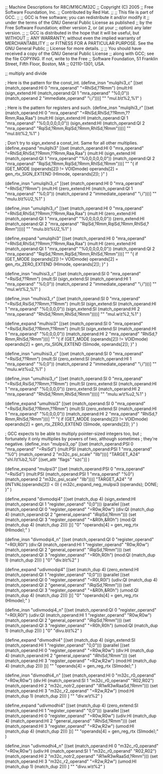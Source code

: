 ;; Machine Descriptions for R8C/M16C/M32C
;; Copyright (C) 2005
;; Free Software Foundation, Inc.
;; Contributed by Red Hat.
;;
;; This file is part of GCC.
;;
;; GCC is free software; you can redistribute it and/or modify it
;; under the terms of the GNU General Public License as published
;; by the Free Software Foundation; either version 2, or (at your
;; option) any later version.
;;
;; GCC is distributed in the hope that it will be useful, but WITHOUT
;; ANY WARRANTY; without even the implied warranty of MERCHANTABILITY
;; or FITNESS FOR A PARTICULAR PURPOSE.  See the GNU General Public
;; License for more details.
;;
;; You should have received a copy of the GNU General Public License
;; along with GCC; see the file COPYING.  If not, write to the Free
;; Software Foundation, 51 Franklin Street, Fifth Floor, Boston, MA
;; 02110-1301, USA.

;; multiply and divide

; Here is the pattern for the const_int.
(define_insn "mulqihi3_c"
  [(set (match_operand:HI 0 "mra_operand" "=RhiSd,??Rmm")
        (mult:HI (sign_extend:HI (match_operand:QI 1 "mra_operand" "%0,0"))
                 (match_operand 2 "immediate_operand" "i,i")))]
  ""
  "mul.b\t%2,%1"
)

; Here is the pattern for registers and such.
(define_insn "mulqihi3_r"
  [(set (match_operand:HI 0 "mra_operand" "=RhiSd,RhiSd,??Rmm,??Rmm,Raa,Raa")
        (mult:HI (sign_extend:HI (match_operand:QI 1 "mra_operand" "%0,0,0,0,0,0"))
                 (sign_extend:HI (match_operand:QI 2 "mra_operand" "RqiSd,?Rmm,RqiSd,?Rmm,RhlSd,?Rmm"))))]
  ""
  "mul.b\t%2,%1"
)

; Don't try to sign_extend a const_int.  Same for all other multiplies.
(define_expand "mulqihi3"
  [(set (match_operand:HI 0 "mra_operand" "=RhiSd,RhiSd,??Rmm,??Rmm,Raa,Raa")
        (mult:HI (sign_extend:HI (match_operand:QI 1 "mra_operand" "%0,0,0,0,0,0"))
                 (match_operand:QI 2 "mra_operand" "RqiSd,?Rmm,RqiSd,?Rmm,RhlSd,?Rmm")))]
  ""
  "{ if (GET_MODE (operands[2]) != VOIDmode)
      operands[2] = gen_rtx_SIGN_EXTEND (HImode, operands[2]); }"
)

(define_insn "umulqihi3_c"
  [(set (match_operand:HI 0 "mra_operand" "=RhiSd,??Rmm")
        (mult:HI (zero_extend:HI (match_operand:QI 1 "mra_operand" "%0,0"))
                 (match_operand 2 "immediate_operand" "i,i")))]
  ""
  "mulu.b\t%U2,%1"
)

(define_insn "umulqihi3_r"
  [(set (match_operand:HI 0 "mra_operand" "=RhiSd,RhiSd,??Rmm,??Rmm,Raa,Raa")
        (mult:HI (zero_extend:HI (match_operand:QI 1 "mra_operand" "%0,0,0,0,0,0"))
                 (zero_extend:HI (match_operand:QI 2 "mra_operand" "RqiSd,?Rmm,RqiSd,?Rmm,RhlSd,?Rmm"))))]
  ""
  "mulu.b\t%U2,%1"
)

(define_expand "umulqihi3"
  [(set (match_operand:HI 0 "mra_operand" "=RhiSd,RhiSd,??Rmm,??Rmm,Raa,Raa")
        (mult:HI (zero_extend:HI (match_operand:QI 1 "mra_operand" "%0,0,0,0,0,0"))
                 (match_operand:QI 2 "mra_operand" "RqiSd,?Rmm,RqiSd,?Rmm,RhlSd,?Rmm")))]
  ""
  "{ if (GET_MODE (operands[2]) != VOIDmode)
      operands[2] = gen_rtx_ZERO_EXTEND (HImode, operands[2]); }"
)

(define_insn "mulhisi3_c"
  [(set (match_operand:SI 0 "mra_operand" "=RsiSd,??Rmm")
        (mult:SI (sign_extend:SI (match_operand:HI 1 "mra_operand" "%0,0"))
                 (match_operand 2 "immediate_operand" "i,i")))]
  ""
  "mul.w\t%2,%1"
)

(define_insn "mulhisi3_r"
  [(set (match_operand:SI 0 "mra_operand" "=RsiSd,RsiSd,??Rmm,??Rmm")
        (mult:SI (sign_extend:SI (match_operand:HI 1 "mra_operand" "%0,0,0,0"))
                 (sign_extend:SI (match_operand:HI 2 "mra_operand" "RhiSd,?Rmm,RhiSd,?Rmm"))))]
  ""
  "mul.w\t%2,%1"
)

(define_expand "mulhisi3"
  [(set (match_operand:SI 0 "mra_operand" "=RsiSd,RsiSd,??Rmm,??Rmm")
        (mult:SI (sign_extend:SI (match_operand:HI 1 "mra_operand" "%0,0,0,0"))
                 (match_operand:HI 2 "mra_operand" "RhiSd,?Rmm,RhiSd,?Rmm")))]
  ""
  "{ if (GET_MODE (operands[2]) != VOIDmode)
      operands[2] = gen_rtx_SIGN_EXTEND (SImode, operands[2]); }"
)

(define_insn "umulhisi3_c"
  [(set (match_operand:SI 0 "mra_operand" "=RsiSd,??Rmm")
        (mult:SI (zero_extend:SI (match_operand:HI 1 "mra_operand" "%0,0"))
                 (match_operand 2 "immediate_operand" "i,i")))]
  ""
  "mulu.w\t%u2,%1"
)

(define_insn "umulhisi3_r"
  [(set (match_operand:SI 0 "mra_operand" "=RsiSd,RsiSd,??Rmm,??Rmm")
        (mult:SI (zero_extend:SI (match_operand:HI 1 "mra_operand" "%0,0,0,0"))
                 (zero_extend:SI (match_operand:HI 2 "mra_operand" "RhiSd,?Rmm,RhiSd,?Rmm"))))]
  ""
  "mulu.w\t%u2,%1"
)

(define_expand "umulhisi3"
  [(set (match_operand:SI 0 "mra_operand" "=RsiSd,RsiSd,??Rmm,??Rmm")
        (mult:SI (zero_extend:SI (match_operand:HI 1 "mra_operand" "%0,0,0,0"))
                 (match_operand:HI 2 "mra_operand" "RhiSd,?Rmm,RhiSd,?Rmm")))]
  ""
  "{ if (GET_MODE (operands[2]) != VOIDmode)
      operands[2] = gen_rtx_ZERO_EXTEND (SImode, operands[2]); }"
)


; GCC expects to be able to multiply pointer-sized integers too, but
; fortunately it only multiplies by powers of two, although sometimes
; they're negative.
(define_insn "mulpsi3_op"
  [(set (match_operand:PSI 0 "mra_operand" "=RsiSd")
	(mult:PSI (match_operand:PSI 1 "mra_operand" "%0")
		  (match_operand 2 "m32c_psi_scale" "Ilb")))]
  "TARGET_A24"
  "shl.l\t%b2,%0"
  [(set_attr "flags" "szc")]
  )

(define_expand "mulpsi3"
  [(set (match_operand:PSI 0 "mra_operand" "=RsiSd")
	(mult:PSI (match_operand:PSI 1 "mra_operand" "%0")
		  (match_operand 2 "m32c_psi_scale" "Ilb")))]
  "TARGET_A24"
  "if (INTVAL(operands[2]) < 0)
     {
       m32c_expand_neg_mulpsi3 (operands);
       DONE;
     }"
  )



(define_expand "divmodqi4"
  [(set (match_dup 4)
	(sign_extend:HI (match_operand:QI 1 "register_operand" "0,0")))
   (parallel [(set (match_operand:QI 0 "register_operand" "=R0w,R0w")
		   (div:QI (match_dup 4)
			   (match_operand:QI 2 "general_operand" "iRqiSd,?Rmm")))
	      (set (match_operand:QI 3 "register_operand" "=&R0h,&R0h")
		   (mod:QI (match_dup 4) (match_dup 2)))
	      ])]
  "0"
  "operands[4] = gen_reg_rtx (HImode);"
  )

(define_insn "divmodqi4_n"
  [(set (match_operand:QI 0 "register_operand" "=R0l,R0l")
	(div:QI (match_operand:HI 1 "register_operand" "R0w,R0w")
		(match_operand:QI 2 "general_operand" "iRqiSd,?Rmm")))
   (set (match_operand:QI 3 "register_operand" "=R0h,R0h")
	(mod:QI (match_dup 1) (match_dup 2)))
   ]
  "0"
  "div.b\t%2"
  )

(define_expand "udivmodqi4"
  [(set (match_dup 4)
	(zero_extend:HI (match_operand:QI 1 "register_operand" "0,0")))
   (parallel [(set (match_operand:QI 0 "register_operand" "=R0l,R0l")
		   (udiv:QI (match_dup 4)
			   (match_operand:QI 2 "general_operand" "iRqiSd,?Rmm")))
	      (set (match_operand:QI 3 "register_operand" "=&R0h,&R0h")
		   (umod:QI (match_dup 4) (match_dup 2)))
	      ])]
  "0"
  "operands[4] = gen_reg_rtx (HImode);"
  )

(define_insn "udivmodqi4_n"
  [(set (match_operand:QI 0 "register_operand" "=R0l,R0l")
	(udiv:QI (match_operand:HI 1 "register_operand" "R0w,R0w")
		(match_operand:QI 2 "general_operand" "iRqiSd,?Rmm")))
   (set (match_operand:QI 3 "register_operand" "=R0h,R0h")
	(umod:QI (match_dup 1) (match_dup 2)))
   ]
  "0"
  "divu.b\t%2"
  )

(define_expand "divmodhi4"
  [(set (match_dup 4)
	(sign_extend:SI (match_operand:HI 1 "register_operand" "0,0")))
   (parallel [(set (match_operand:HI 0 "register_operand" "=R0w,R0w")
		   (div:HI (match_dup 4)
			   (match_operand:HI 2 "general_operand" "iRhiSd,?Rmm")))
	      (set (match_operand:HI 3 "register_operand" "=R2w,R2w")
		   (mod:HI (match_dup 4) (match_dup 2)))
	      ])]
  ""
  "operands[4] = gen_reg_rtx (SImode);"
  )

(define_insn "divmodhi4_n"
  [(set (match_operand:HI 0 "m32c_r0_operand" "=R0w,R0w")
	(div:HI (match_operand:SI 1 "m32c_r0_operand" "R02,R02")
		(match_operand:HI 2 "m32c_notr2_operand" "iR1wR3wRaaSd,?Rmm")))
   (set (match_operand:HI 3 "m32c_r2_operand" "=R2w,R2w")
	(mod:HI (match_dup 1) (match_dup 2)))
   ]
  ""
  "div.w\t%2"
  )

(define_expand "udivmodhi4"
  [(set (match_dup 4)
	(zero_extend:SI (match_operand:HI 1 "register_operand" "0,0")))
   (parallel [(set (match_operand:HI 0 "register_operand" "=R0w,R0w")
		   (udiv:HI (match_dup 4)
			   (match_operand:HI 2 "general_operand" "iRhiSd,?Rmm")))
	      (set (match_operand:HI 3 "register_operand" "=R2w,R2w")
		   (umod:HI (match_dup 4) (match_dup 2)))
	      ])]
  ""
  "operands[4] = gen_reg_rtx (SImode);"
  )

(define_insn "udivmodhi4_n"
  [(set (match_operand:HI 0 "m32c_r0_operand" "=R0w,R0w")
	(udiv:HI (match_operand:SI 1 "m32c_r0_operand" "R02,R02")
		(match_operand:HI 2 "m32c_notr2_operand" "iR1wR3wRaaSd,?Rmm")))
   (set (match_operand:HI 3 "m32c_r2_operand" "=R2w,R2w")
	(umod:HI (match_dup 1) (match_dup 2)))
   ]
  ""
  "divu.w\t%2"
  )
